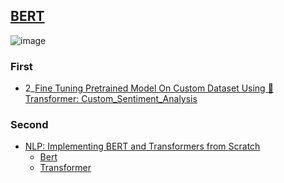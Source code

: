 ## [BERT](https://jalammar.github.io/illustrated-bert/)
![image](https://user-images.githubusercontent.com/67424390/210302799-ca5a509a-c473-43ee-b8a3-cd8fa585166e.png)

### First

* 2_[Fine Tuning Pretrained Model On Custom Dataset Using 🤗 Transformer: Custom_Sentiment_Analysis ](https://github.com/krishnaik06/Huggingfacetransformer/blob/main/Custom_Sentiment_Analysis.ipynb)

### Second
* [NLP: Implementing BERT and Transformers from Scratch](https://www.youtube.com/watch?v=EPa98fyxZ-s)
  * [Bert](https://github.com/msaroufim/RLnotes/blob/master/bert.md)
  * [Transformer](https://github.com/msaroufim/RLnotes/blob/master/transformer.md)
